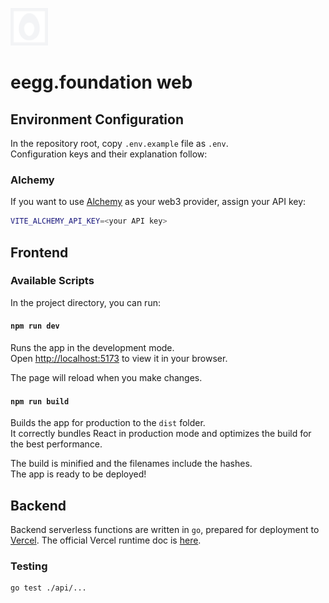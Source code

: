 <p>
    <picture>
        <source media="(prefers-color-scheme: light)" srcset="https://raw.githubusercontent.com/eeggfoundation/.github/main/content/eegg-logo-light.svg">
        <img alt="Eegg" src="https://raw.githubusercontent.com/eeggfoundation/.github/main/content/eegg-logo-dark.svg" width="auto" height="60">
    </picture>
</p>

# eegg.foundation web

## Environment Configuration

In the repository root, copy `.env.example` file as `.env`.\
Configuration keys and their explanation follow:

### Alchemy

If you want to use [Alchemy](https://www.alchemy.com/) as your web3 provider, assign your API key:

```sh
VITE_ALCHEMY_API_KEY=<your API key>
```

## Frontend

### Available Scripts

In the project directory, you can run:

#### `npm run dev`

Runs the app in the development mode.\
Open [http://localhost:5173](http://localhost:5173) to view it in your browser.

The page will reload when you make changes.

#### `npm run build`

Builds the app for production to the `dist` folder.\
It correctly bundles React in production mode and optimizes the build for the best performance.

The build is minified and the filenames include the hashes.\
The app is ready to be deployed!

## Backend

Backend serverless functions are written in `go`, prepared for deployment to [Vercel](https://vercel.com). The official Vercel runtime doc is [here](https://vercel.com/docs/runtimes#official-runtimes/go).

### Testing

```sh
go test ./api/...
```
